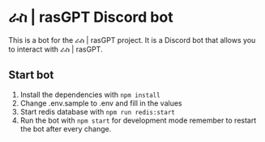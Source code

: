 # ራስ | rasGPT Discord bot

This is a bot for the ራስ | rasGPT project. It is a Discord bot that allows
you to interact with ራስ | rasGPT.

## Start bot

1. Install the dependencies with `npm install`
2. Change .env.sample to .env and fill in the values
3. Start redis database with `npm run redis:start`
4. Run the bot with `npm start` for development mode remember to restart the bot
   after every change.

